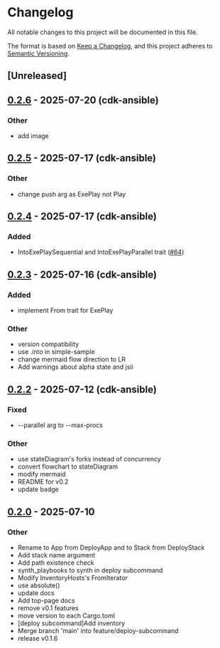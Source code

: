 # Changelog

All notable changes to this project will be documented in this file.

The format is based on [Keep a Changelog](https://keepachangelog.com/en/1.0.0/),
and this project adheres to [Semantic Versioning](https://semver.org/spec/v2.0.0.html).

## [Unreleased]

## [0.2.6](https://github.com/pollenjp/cdk-ansible/compare/cdk-ansible-v0.2.5...cdk-ansible-v0.2.6) - 2025-07-20 (cdk-ansible)

### Other

- add image

## [0.2.5](https://github.com/pollenjp/cdk-ansible/compare/cdk-ansible-v0.2.4...cdk-ansible-v0.2.5) - 2025-07-17 (cdk-ansible)

### Other

- change push arg as ExePlay not Play

## [0.2.4](https://github.com/pollenjp/cdk-ansible/compare/cdk-ansible-v0.2.3...cdk-ansible-v0.2.4) - 2025-07-17 (cdk-ansible)

### Added

- IntoExePlaySequential and IntoExePlayParallel trait ([#64](https://github.com/pollenjp/cdk-ansible/pull/64))

## [0.2.3](https://github.com/pollenjp/cdk-ansible/compare/cdk-ansible-v0.2.2...cdk-ansible-v0.2.3) - 2025-07-16 (cdk-ansible)

### Added

- implement From trait for ExePlay

### Other

- version compatibility
- use .into in simple-sample
- change mermaid flow direction to LR
- Add warnings about alpha state and jsii

## [0.2.2](https://github.com/pollenjp/cdk-ansible/compare/cdk-ansible-v0.2.1...cdk-ansible-v0.2.2) - 2025-07-12 (cdk-ansible)

### Fixed

- --parallel arg to --max-procs

### Other

- use stateDiagram's forks instead of concurrency
- convert flowchart to stateDiagram
- modify mermaid
- README for v0.2
- update badge

## [0.2.0](https://github.com/pollenjp/cdk-ansible/compare/cdk-ansible-v0.1.5...cdk-ansible-v0.2.0) - 2025-07-10

### Other

- Rename to App from DeployApp and to Stack from DeployStack
- Add stack name argument
- Add path existence check
- synth_playbooks to synth in deploy subcommand
- Modify InventoryHosts's FromIterator
- use absolute()
- update docs
- Add top-page docs
- remove v0.1 features
- move version to each Cargo.toml
- [deploy subcommand]Add inventory
- Merge branch 'main' into feature/deploy-subcommand
- release v0.1.6
